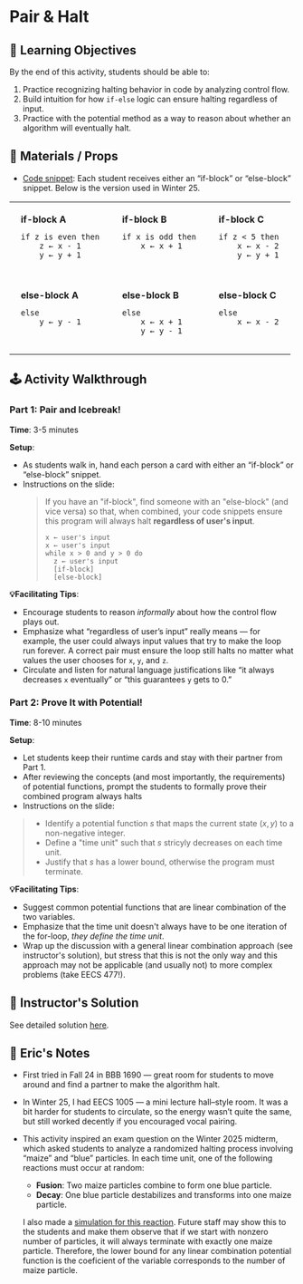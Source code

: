 # Pair & Halt

## 🎯 Learning Objectives
By the end of this activity, students should be able to:

1. Practice recognizing halting behavior in code by analyzing control flow.
2. Build intuition for how `if-else` logic can ensure halting regardless of input.
3. Practice with the potential method as a way to reason about whether an algorithm will eventually halt.

## 🧰 Materials / Props
- [Code snippet](./code-snippets.pdf): Each student receives either an “if-block” or “else-block” snippet. Below is the version used in Winter 25. 

<table>
  <tr valign="top">
    <td style="padding: 20px;"><strong>if-block A</strong><br>
      <pre><code>if z is even then
    z ← x - 1
    y ← y + 1</code></pre>
    </td>
    <td style="padding: 20px;"><strong>if-block B</strong><br>
      <pre><code>if x is odd then
    x ← x + 1</code></pre>
    </td>
    <td style="padding: 20px;"><strong>if-block C</strong><br>
      <pre><code>if z < 5 then
    x ← x - 2
    y ← y + 1</code></pre>
    </td>
  </tr>
  <tr valign="top">
    <td style="padding: 20px;"><strong>else-block A</strong><br>
      <pre><code>else
    y ← y - 1</code></pre>
    </td>
    <td style="padding: 20px;"><strong>else-block B</strong><br>
      <pre><code>else
    x ← x + 1
    y ← y - 1</code></pre>
    </td>
    <td style="padding: 20px;"><strong>else-block C</strong><br>
      <pre><code>else
    x ← x - 2</code></pre>
    </td>
  </tr>
</table>

## 🕹️ Activity Walkthrough
### Part 1: Pair and Icebreak!

**Time**: 3-5 minutes

**Setup**:
- As students walk in, hand each person a card with either an “if-block” or “else-block” snippet.
- Instructions on the slide:
    > If you have an "if-block", find someone with an "else-block" (and vice versa) so that, when combined, your code snippets ensure this program will always halt **regardless of user's input**.
    > ```
    > x ← user's input
    > x ← user's input
    > while x > 0 and y > 0 do
    >   z ← user's input
    >   [if-block]
    >   [else-block]
    > ```

**💡Facilitating Tips**:
- Encourage students to reason _informally_ about how the control flow plays out.
- Emphasize what “regardless of user’s input” really means — for example, the user could always input values that try to make the loop run forever. A correct pair must ensure the loop still halts no matter what values the user chooses for `x`, `y`, and `z`. 
- Circulate and listen for natural language justifications like “it always decreases `x` eventually” or “this guarantees `y` gets to 0.”

### Part 2: Prove It with Potential!

**Time**: 8-10 minutes

**Setup**:
- Let students keep their runtime cards and stay with their partner from Part 1.
- After reviewing the concepts (and most importantly, the requirements) of potential functions, prompt the students to formally prove their combined program always halts
- Instructions on the slide:
> - Identify a potential function $s$ that maps the current state $(x,y)$ to a non-negative integer.
> - Define a "time unit" such that $s$ stricyly decreases on each time unit.
> - Justify that $s$ has a lower bound, otherwise the program must terminate. 

**💡Facilitating Tips**:
- Suggest common potential functions that are linear combination of the two variables. 
- Emphasize that the time unit doesn't always have to be one iteration of the for-loop, _they define the time unit_. 
- Wrap up the discussion with a general linear combination approach (see instructor's solution), but stress that this is not the only way and this approach may not be applicable (and usually not) to more complex problems (take EECS 477!).


## 📘 Instructor's Solution

See detailed solution [here](./pair-n-halt-sol.pdf).

<!-- ## 💬 Students' Feedback
  _These feedbacks are collected from my midterm/final teaching evaluation, on "which classroom activity was your favorite or most helpful and why?"_ -->

## 📝 Eric's Notes
- First tried in Fall 24 in BBB 1690 — great room for students to move around and find a partner to make the algorithm halt.

- In Winter 25, I had EECS 1005 — a mini lecture hall–style room. It was a bit harder for students to circulate, so the energy wasn’t quite the same, but still worked decently if you encouraged vocal pairing.

- This activity inspired an exam question on the Winter 2025 midterm, which asked students to analyze a randomized halting process involving “maize” and “blue” particles. In each time unit, one of the following reactions must occur at random:
    - **Fusion**: Two maize particles combine to form one blue particle.
    - **Decay**: One blue particle destabilizes and transforms into one maize particle.

    I also made a [simulation for this reaction](https://erickhiu.github.io/chaoticpotential/). Future staff may show this to the students and make them observe that if we start with nonzero number of particles, it will always terminate with exactly one maize particle. Therefore, the lower bound for any linear combination potential function is the coeficient of the variable corresponds to the number of maize particle. 
